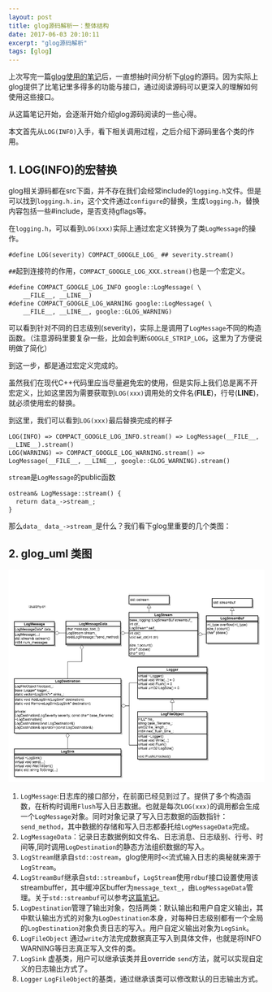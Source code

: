 ```yaml
---
layout: post
title: glog源码解析一：整体结构
date: 2017-06-03 20:10:11
excerpt: "glog源码解析"
tags: [glog]
---
```


上次写完一篇[glog使用的笔记](http://izualzhy/2016/01/21/glog)后，一直想抽时间分析下[glog](https://github.com/google/glog)的源码。因为实际上glog提供了比笔记里多得多的功能与接口，通过阅读源码可以更深入的理解如何使用这些接口。

从这篇笔记开始，会逐渐开始介绍glog源码阅读的一些心得。

本文首先从`LOG(INFO)`入手，看下相关调用过程，之后介绍下源码里各个类的作用。

<!--more-->

## 1. LOG(INFO)的宏替换

glog相关源码都在src下面，并不存在我们会经常include的`logging.h`文件。但是可以找到`logging.h.in`，这个文件通过`configure`的替换，生成`logging.h`，替换内容包括一些#include，是否支持gflags等。

在`logging.h`，可以看到`LOG(xxx)`实际上通过宏定义转换为了类`LogMessage`的操作。

```
#define LOG(severity) COMPACT_GOOGLE_LOG_ ## severity.stream()
```

`##`起到连接符的作用，`COMPACT_GOOGLE_LOG_XXX.stream()`也是一个宏定义。

```
#define COMPACT_GOOGLE_LOG_INFO google::LogMessage( \
    __FILE__, __LINE__)
#define COMPACT_GOOGLE_LOG_WARNING google::LogMessage( \
    __FILE__, __LINE__, google::GLOG_WARNING)
```

可以看到针对不同的日志级别(severity)，实际上是调用了`LogMessage`不同的构造函数。（注意源码里要复杂一些，比如会判断`GOOGLE_STRIP_LOG`，这里为了方便说明做了简化）

到这一步，都是通过宏定义完成的。

虽然我们在现代C++代码里应当尽量避免宏的使用，但是实际上我们总是离不开宏定义，比如这里因为需要获取到`LOG(xxx)`调用处的文件名(__FILE__)，行号(__LINE__)，就必须使用宏的替换。

到这里，我们可以看到`LOG(xxx)`最后替换完成的样子

```
LOG(INFO) => COMPACT_GOOGLE_LOG_INFO.stream() => LogMessage(__FILE__, __LINE__).stream()
LOG(WARNING) => COMPACT_GOOGLE_LOG_WARNING.stream() => LogMessage(__FILE__, __LINE__, google::GLOG_WARNING).stream()
```

`stream`是`LogMessage`的public函数

```
ostream& LogMessage::stream() {
  return data_->stream_;
}
```

那么`data_ data_->stream_`是什么？我们看下glog里重要的几个类图：

## 2. glog_uml 类图
![glog_uml](/assets/images/glog_uml.png)

1. `LogMessage`:日志库的接口部分，在前面已经见到过了。提供了多个构造函数，在析构时调用`Flush`写入日志数据。也就是每次`LOG(xxx)`的调用都会生成一个`LogMessage`对象。同时对象记录了写入日志数据的函数指针：`send_method`，其中数据的存储和写入日志都委托给`LogMessageData`完成。
2. `LogMessageData`：记录日志数据例如文件名、日志消息、日志级别、行号、时间等,同时调用`LogDestination`的静态方法组织数据的写入。
3. `LogStream`继承自`std::ostream`，glog使用时`<<`流式输入日志的奥秘就来源于`LogStream`。
4. `LogStreamBuf`继承自`std::streambuf`，`LogStream`使用`rdbuf`接口设置使用该streambuffer，其中缓冲区buffer为`message_text_`，由`LogMessageData`管理。关于`std::streambuf`可以参考[这篇笔记](http://izualzhy/2017/05/14/stream-buffer)。
5. `LogDestination`管理了输出对象，包括两类：默认输出和用户自定义输出，其中默认输出方式的对象为`LogDestination`本身，对每种日志级别都有一个全局的`LogDestination`对象负责日志的写入。用户自定义输出对象为`LogSink`。
6. `LogFileObject` 通过`write`方法完成数据真正写入到具体文件，也就是将INFO WARNING等日志真正写入文件的类。
7. `LogSink` 虚基类，用户可以继承该类并且override `send`方法，就可以实现自定义的日志输出方式了。
8. `Logger` `LogFileObject`的基类，通过继承该类可以修改默认的日志输出方式。
